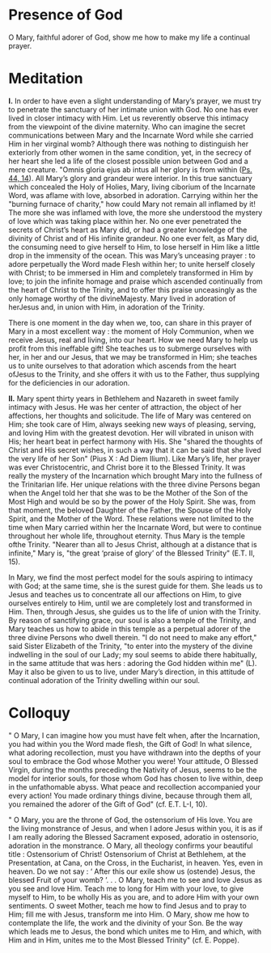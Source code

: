 # Presence of God

O Mary, faithful adorer of God, show me how to make my life a continual prayer.

# Meditation

**I.** In order to have even a slight understanding of Mary’s prayer, we must try to penetrate the sanctuary of her intimate union with God. No one has ever lived in closer intimacy with Him. Let us reverently observe this intimacy from the viewpoint of the divine maternity. Who can imagine the secret communications between Mary and the Incarnate Word while she carried Him in her virginal womb? Although there was nothing to distinguish her exteriorly from other women in the same condition, yet, in the secrecy of her heart she led a life of the closest possible union between God and a mere creature. "Omnis gloria ejus ab intus all her glory is from within ([Ps. 44, 14](https://vulgata.online/bible/Ps.44?ed=DR2&vfn=DR2.Ps.44.14:vs)). All Mary’s glory and grandeur were interior. In this true sanctuary which concealed the Holy of Holies, Mary, living ciborium of the Incarnate Word, was aflame with love, absorbed in adoration. Carrying within her the "burning furnace of charity," how could Mary not remain all inflamed by it! The more she was inflamed with love, the more she understood the mystery of love which was taking place within her. No one ever penetrated the secrets of Christ’s heart as Mary did, or had a greater knowledge of the divinity of Christ and of His infinite grandeur. No one ever felt, as Mary did, the consuming need to give herself to Him, to lose herself in Him like a little drop in the immensity of the ocean. This was Mary’s unceasing prayer : to adore perpetually the Word made Flesh within her; to unite herself closely with Christ; to be immersed in Him and completely transformed in Him by love; to join the infinite homage and praise which ascended continually from the heart of Christ to the Trinity, and to offer this praise unceasingly as the only homage worthy of the divineMajesty. Mary lived in adoration of herJesus and, in union with Him, in adoration of the Trinity.

There is one moment in the day when we, too, can share in this prayer of Mary in a most excellent way : the moment of Holy Communion, when we receive Jesus, real and living, into our heart. How we need Mary to help us profit from this ineffable gift! She teaches us to submerge ourselves with her, in her and our Jesus, that we may be transformed in Him; she teaches us to unite ourselves to that adoration which ascends from the heart ofJesus to the Trinity, and she offers it with us to the Father, thus supplying for the deficiencies in our adoration.

**II.** Mary spent thirty years in Bethlehem and Nazareth in sweet family intimacy with Jesus. He was her center of attraction, the object of her affections, her thoughts and solicitude. The life of Mary was centered on Him; she took care of Him, always seeking new ways of pleasing, serving, and loving Him with the greatest devotion. Her will vibrated in unison with His; her heart beat in perfect harmony with His. She "shared the thoughts of Christ and His secret wishes, in such a way that it can be said that she lived the very life of her Son" (Pius X : Ad Diem Ilium). Like Mary’s life, her prayer was ever Christocentric, and Christ bore it to the Blessed Trinity. It was really the mystery of the Incarnation which brought Mary into the fullness of the Trinitarian life. Her unique relations with the three divine Persons began when the Angel told her that she was to be the Mother of the Son of the Most High and would be so by the power of the Holy Spirit. She was, from that moment, the beloved Daughter of the Father, the Spouse of the Holy Spirit, and the Mother of the Word. These relations were not limited to the time when Mary carried within her the Incarnate Word, but were to continue throughout her whole life, throughout eternity. Thus Mary is the temple ofthe Trinity. "Nearer than all to Jesus Christ, although at a distance that is infinite," Mary is, "the great ‘praise of glory’ of the Blessed Trinity" (E.T. II, 15).

In Mary, we find the most perfect model for the souls aspiring to intimacy with God; at the same time, she is the surest guide for them. She leads us to Jesus and teaches us to concentrate all our affections on Him, to give ourselves entirely to Him, until we are completely lost and transformed in Him. Then, through Jesus, she guides us to the life of union with the Trinity. By reason of sanctifying grace, our soul is also a temple of the Trinity, and Mary teaches us how to abide in this temple as a perpetual adorer of the three divine Persons who dwell therein. "I do not need to make any effort," said Sister Elizabeth of the Trinity, "to enter into the mystery of the divine indwelling in the soul of our Lady; my soul seems to abide there habitually, in the same attitude that was hers : adoring the God hidden within me" (L). May it also be given to us to live, under Mary’s direction, in this attitude of continual adoration of the Trinity dwelling within our soul.

# Colloquy

" O Mary, I can imagine how you must have felt when, after the Incarnation, you had within you the Word made flesh, the Gift of God! In what silence, what adoring recollection, must you have withdrawn into the depths of your soul to embrace the God whose Mother you were! Your attitude, O Blessed Virgin, during the months preceding the Nativity of Jesus, seems to be the model for interior souls, for those whom God has chosen to live within, deep in the unfathomable abyss. What peace and recollection accompanied your every action! You made ordinary things divine, because through them all, you remained the adorer of the Gift of God" (cf. E.T. L-I, 10).

" O Mary, you are the throne of God, the ostensorium of His love. You are the living monstrance of Jesus, and when I adore Jesus within you, it is as if I am really adoring the Blessed Sacrament exposed, adoratio in ostensorio, adoration in the monstrance. O Mary, all theology confirms your beautiful title : Ostensorium of Christ! Ostensorium of Christ at Bethlehem, at the Presentation, at Cana, on the Cross, in the Eucharist, in heaven. Yes, even in heaven. Do we not say : ‘ After this our exile show us (ostende) Jesus, the blessed Fruit of your womb? ’. . . O Mary, teach me to see and love Jesus as you see and love Him. Teach me to long for Him with your love, to give myself to Him, to be wholly His as you are, and to adore Him with your own sentiments. O sweet Mother, teach me how to find Jesus and to pray to Him; fill me with Jesus, transform me into Him. O Mary, show me how to contemplate the life, the work and the divinity of your Son. Be the way which leads me to Jesus, the bond which unites me to Him, and which, with Him and in Him, unites me to the Most Blessed Trinity" (cf. E. Poppe).
